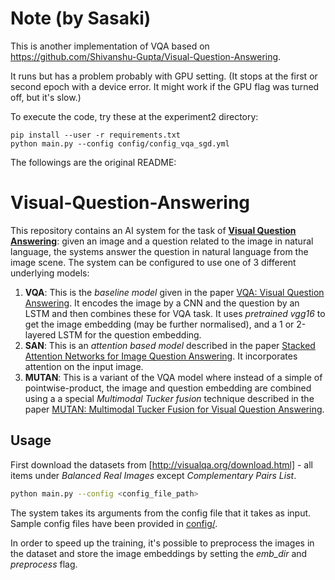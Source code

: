 # Note (by Sasaki)

This is another implementation of VQA based on https://github.com/Shivanshu-Gupta/Visual-Question-Answering.

It runs but has a problem probably with GPU setting. (It stops at the first or second epoch with a device error. It might work if the GPU flag was turned off, but it's slow.)

To execute the code, try these at the experiment2 directory:

```
pip install --user -r requirements.txt
python main.py --config config/config_vqa_sgd.yml
```

The followings are the original README:

# Visual-Question-Answering
This repository contains an AI system for the task of **[Visual Question Answering]**: given an image and a question related to the image in natural language, the systems answer the question in natural language from the image scene. The system can be configured to use one of 3 different underlying models:

1. **VQA**: This is the *baseline model* given in the paper [VQA: Visual Question Answering]. It encodes the image by a CNN and the question by an LSTM and then combines these for VQA task. It uses *pretrained vgg16* to get the image embedding (may be further normalised), and a 1 or 2-layered LSTM for the question embedding.
2. **SAN**: This is an *attention based model* described in the paper [Stacked Attention Networks for Image Question Answering]. It incorporates attention on the input image.
3. **MUTAN**: This is a variant of the VQA model where instead of a simple of pointwise-product, the image and question embedding are combined using a a special *Multimodal Tucker fusion* technique described in the paper [MUTAN: Multimodal Tucker Fusion for Visual Question Answering].

## Usage
First download the datasets from [http://visualqa.org/download.html] - all items under *Balanced Real Images* except *Complementary Pairs List*. 
```sh
python main.py --config <config_file_path>
```
The system takes its arguments from the config file that it takes as input. Sample config files have been provided in [config/].

In order to speed up the training, it's possible to preprocess the images in the dataset and store the image embeddings by setting the *emb_dir* and *preprocess* flag.

[Visual Question Answering]: https://vqa.cloudcv.org/
[VQA: Visual Question Answering]: https://arxiv.org/abs/1505.00468
[Stacked Attention Networks for Image Question Answering]: https://arxiv.org/pdf/1511.02274
[MUTAN: Multimodal Tucker Fusion for Visual Question Answering]: https://arxiv.org/abs/1705.06676
[http://visualqa.org/download.html]: http://visualqa.org/download.html
[config/]: https://github.com/Shivanshu-Gupta/Visual-Question-Answering/config

